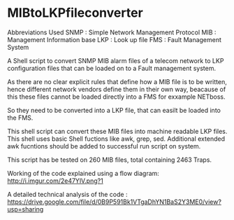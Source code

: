 # MIBtoLKPfileconverter

Abbreviations Used 
SNMP : Simple Network Management Protocol
MIB : Management Information base
LKP : Look up file
FMS : Fault Management System

A Shell script to convert SNMP MIB alarm files of a telecom network to LKP configuration files that can be loaded on to a Fault management system. 

As there are no clear explicit rules that define how a MIB file is to be written, hence different network vendors define them in their own way, beacause of this these files cannot be loaded directly into a FMS for exxample NETboss.

So they need to be converted into a LKP file, that can easilt be loaded into the FMS.

This shell script can convert these MIB files into machine readable LKP files. This shell uses basic Shell fuctions like awk, grep, sed. Additional extended awk fucntions should be added to successful run script on system.

This script has be tested on 260 MIB files, total containing 2463 Traps.

Working of the code explained using a flow diagram:
http://i.imgur.com/2e47YlV.png?1

A detailed technical analysis of the code : 
https://drive.google.com/file/d/0B9P591Bk1VTgaDhYN1BaS2Y3ME0/view?usp=sharing
